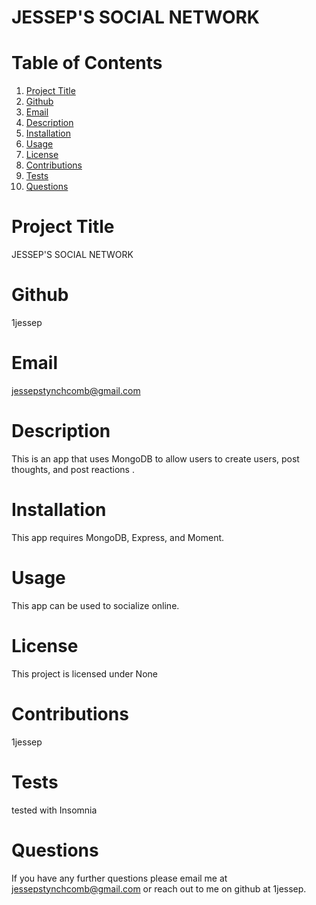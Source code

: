 
  # JESSEP'S SOCIAL NETWORK

  # Table of Contents
  1. [Project Title](#Title)
  2. [Github](#Github)
  3. [Email](#Email)
  4. [Description](#Description)
  5. [Installation](#Installation)
  6. [Usage](#Usage)
  7. [License](#License)
  8. [Contributions](#Contributions)
  9. [Tests](#Tests)
  10. [Questions](#Questions)
  
  
  # Project Title
  JESSEP'S SOCIAL NETWORK
  # Github
  1jessep
  # Email
  jessepstynchcomb@gmail.com
  # Description
  This is an app that uses MongoDB to allow users to create users, post thoughts, and post reactions .
  # Installation
  This app requires MongoDB, Express, and Moment.
  # Usage
  This app can be used to socialize online.
  # License
  This project is licensed under None
  # Contributions
  1jessep
  # Tests
  tested with Insomnia
  # Questions
  If you have any further questions please email me at jessepstynchcomb@gmail.com or reach out to me on github at 1jessep.
  